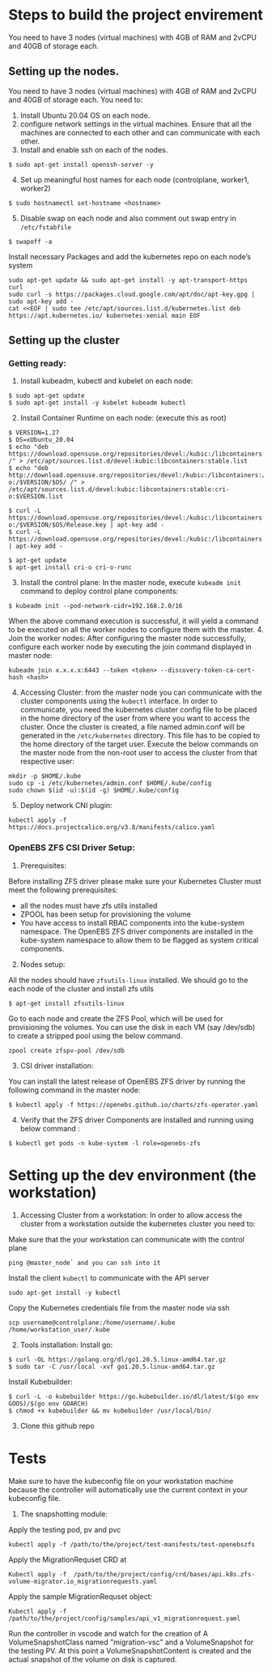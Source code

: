 # Steps to build the project envirement

You need to have 3 nodes (virtual machines) with 4GB of RAM and 2vCPU and 40GB of storage each.

## Setting up the nodes.
You need to have 3 nodes (virtual machines) with 4GB of RAM and 2vCPU and 40GB of storage each.
You need to:
1. Install Ubuntu 20.04 OS on each node.
2. configure network settings in the virtual machines. Ensure that all the machines are connected to each other and can communicate with each other.
3. Install and enable ssh on each of the nodes.
```
$ sudo apt-get install openssh-server -y
```
4. Set up meaningful host names for each node (controlplane, worker1, worker2)
```
$ sudo hostnamectl set-hostname <hostname>
```
5. Disable swap on each node and also comment out swap entry in `/etc/fstabfile`
```
$ swapoff -a
```
Install necessary Packages and add the kubernetes repo on each node’s system
```
sudo apt-get update && sudo apt-get install -y apt-transport-https curl
sudo curl -s https://packages.cloud.google.com/apt/doc/apt-key.gpg | sudo apt-key add -
cat <<EOF | sudo tee /etc/apt/sources.list.d/kubernetes.list deb https://apt.kubernetes.io/ kubernetes-xenial main EOF
```

## Setting up the cluster

### Getting ready:

1. Install kubeadm, kubectl and kubelet on each node:
``` 
$ sudo apt-get update
$ sudo apt-get install -y kubelet kubeadm kubectl
```
2. Install Container Runtime on each node: (execute this as root)
```
$ VERSION=1.27
$ OS=xUbuntu_20.04
$ echo "deb https://download.opensuse.org/repositories/devel:/kubic:/libcontainers:/stable/$OS/ /" > /etc/apt/sources.list.d/devel:kubic:libcontainers:stable.list
$ echo "deb http://download.opensuse.org/repositories/devel:/kubic:/libcontainers:/stable:/cri-o:/$VERSION/$OS/ /" > /etc/apt/sources.list.d/devel:kubic:libcontainers:stable:cri-o:$VERSION.list

$ curl -L https://download.opensuse.org/repositories/devel:/kubic:/libcontainers:/stable:/cri-o:/$VERSION/$OS/Release.key | apt-key add -
$ curl -L https://download.opensuse.org/repositories/devel:/kubic:/libcontainers:/stable/$OS/Release.key | apt-key add -

$ apt-get update
$ apt-get install cri-o cri-o-runc
```
3. Install the control plane:
In the master node, execute `kubeadm init` command to deploy control plane components:
```
$ kubeadm init --pod-network-cidr=192.168.2.0/16
```
When the above command execution is successful, it will yield a command to be executed on all the worker nodes to configure them with the master.
4. Join the worker nodes:
After configuring the master node successfully, configure each worker node by executing the join command displayed in master node:
```
kubeadm join x.x.x.x:6443 --token <token> --discovery-token-ca-cert-hash <hash>
```

4. Accessing Cluster:
from the master node you can communicate with the cluster components using the `kubectl` interface. In order to communicate, you need the kubernetes cluster config file to be placed in the home directory of the user from where you want to access the cluster.
Once the cluster is created, a file named admin.conf will be generated in the `/etc/kubernetes` directory. This file has to be copied to the home directory of the target user.
Execute the below commands on the master node from the non-root user to access the cluster from that respective user:
```
mkdir -p $HOME/.kube
sudo cp -i /etc/kubernetes/admin.conf $HOME/.kube/config
sudo chown $(id -u):$(id -g) $HOME/.kube/config
```

5. Deploy network CNI plugin:
```
kubectl apply -f https://docs.projectcalico.org/v3.8/manifests/calico.yaml
```

### OpenEBS ZFS CSI Driver Setup:

1. Prerequisites:

Before installing ZFS driver please make sure your Kubernetes Cluster must meet the following prerequisites:

* all the nodes must have zfs utils installed
* ZPOOL has been setup for provisioning the volume
* You have access to install RBAC components into the kube-system namespace. The OpenEBS ZFS driver components are installed in the kube-system namespace to allow them to be flagged as system critical components.

2. Nodes setup:

All the nodes should have `zfsutils-linux` installed. We should go to the each node of the cluster and install zfs utils

```
$ apt-get install zfsutils-linux
````

Go to each node and create the ZFS Pool, which will be used for provisioning the volumes. You can use the disk in each VM (say /dev/sdb) to create a stripped pool using the below command.
```
zpool create zfspv-pool /dev/sdb
```
3. CSI driver installation:

You can install the latest release of OpenEBS ZFS driver by running the following command in the master node:

```
$ kubectl apply -f https://openebs.github.io/charts/zfs-operator.yaml
```

		
4. Verify that the ZFS driver Components are installed and running using below command :
		
```
$ kubectl get pods -n kube-system -l role=openebs-zfs
```

# Setting up the dev environment (the workstation)

1. Accessing Cluster from a workstation: 
In order to allow access the cluster from a workstation outside the kubernetes cluster you need to:

Make sure that the your workstation can communicate with the control plane
```
ping @master_node` and you can ssh into it
```

Install the client `kubectl` to communicate with the API server
```
sudo apt-get install -y kubectl
```

Copy the Kubernetes credentials file from the master node via ssh
```
scp username@controlplane:/home/username/.kube /home/workstation_user/.kube
```

2. Tools installation:
Install go:
```
$ curl -OL https://golang.org/dl/go1.20.5.linux-amd64.tar.gz
$ sudo tar -C /usr/local -xvf go1.20.5.linux-amd64.tar.gz
```

Install Kubebuilder:
```
$ curl -L -o kubebuilder https://go.kubebuilder.io/dl/latest/$(go env GOOS)/$(go env GOARCH)
$ chmod +x kubebuilder && mv kubebuilder /usr/local/bin/
```

3. Clone this github repo

# Tests
Make sure to have the kubeconfig file on your workstation machine because the controller will automatically use the current context in your kubeconfig file.

1. The snapshotting module:

Apply the testing pod, pv and pvc
```
kubectl apply -f /path/to/the/project/test-manifests/test-openebszfs
```
Apply the MigrationRequset CRD at
```
Kubectl apply -f  /path/to/the/project/config/crd/bases/api.k8s.zfs-volume-migrator.io_migrationrequests.yaml
```
Apply the sample MigrationRequset object:
```
Kubectl apply -f /path/to/the/project/config/samples/api_v1_migrationrequest.yaml
```
Run the controller in vscode and watch for the creation of A VolumeSnapshotClass named "migration-vsc" and a VolumeSnapshot for the testing PV. At this point a VolumeSnapshotContent is created and the actual snapshot of the volume on disk is captured.
